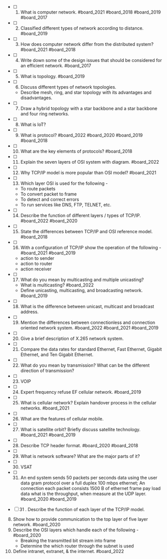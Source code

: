 - [ ] 1. What is computer network. #board_2021 #board_2018 #board_2019 #board_2017 
- [ ] 2. Classified different types of network according to distance. #board_2019 
- [ ] 3. How does computer network differ from the distributed system? #board_2021 #board_2018 
- [ ] 4. Write down some of the design issues that should be considered for an efficient network. #board_2017 
- [ ] 5. What is topology. #board_2019 
- [ ] 6. Discuss different types of network topologies.
	- Describe mesh, ring, and star topology with its advantages and disadvantages.
- [ ] 7. Draw a hybrid topology with a star backbone and a star backbone and four ring networks.
- [ ] 8. What is IoT?
- [ ] 9. What is protocol? #board_2022 #board_2020 #board_2019 #board_2018 
- [ ] 10. What are the key elements of protocols? #board_2018 

- [ ] 11. Explain the seven layers of OSI system with diagram. #board_2022     
- [ ] 12. Why TCP/IP model is more popular than OSI model? #board_2021 
- [ ] 13. Which layer OSI is used for the following -
	- To route packets
	- To convert packet to frame
	- To detect and correct errors
	- To run services like DNS, FTP, TELNET, etc.
- [ ] 14. Describe the function of different layers / types of TCP/IP. #board_2022 #board_2020 
- [ ] 15. State the differences between TCP/IP and OSI reference model. #board_2018 
- [ ] 16. With a configuration of TCP/IP show the operation of the following - #board_2021 #board_2019
	- action to sender
	- action to router
	- action receiver

- [ ] 17. What do you mean by multicasting and multiple unicasting?
	- What is multicasting? #board_2022 
	- Define unicasting, multicasting, and broadcasting network. #board_2019 
- [ ] 18. What is the difference between unicast, multicast and broadcast address.
- [ ] 19. Mention the differences between connectionless and connection oriented network system. #board_2022 #board_2021 #board_2019 
- [ ] 20. Give a brief description of X.265 network system.
- [ ] 21. Compare the data rates for standard Ethernet, Fast Ethernet, Gigabit Ethernet, and Ten Gigabit Ethernet.
- [ ] 22. What do you mean by transmission? What can be the different direction of transmission?
- [ ] 23. VOIP
- [ ] 24. Expert frequency refuse EF cellular network. #board_2019 
- [ ] 25. What is cellular network? Explain handover process in the cellular networks. #board_2021  
- [ ] 26. What are the features of cellular mobile.
- [ ] 27. What is satellite orbit? Briefly discuss satellite technology. #board_2021 #board_2019 
- [ ] 28. Describe TCP header format. #board_2020 #board_2018 
- [ ] 29. What is network software? What are the major parts of it?
- [ ] 30. VSAT
- [ ] 31. An end system sends 50 packets per seconds data using the user data gram protocol over a full duplex 100 mbps ethernet; An connection each packet consists 1500 B of ethernet frame pay load data what is the throughput, when measure at the UDP layer. #board_2020 #board_2019 
- [ ] 31 . Describe the function of each layer of the TCP/IP model.
8. Show how to provide communication to the top layer of five layer network. #board_2020 
9. Describe the OSI layers which handle each of the following - #board_2020 
	- Breaking the transmitted bit stream into frame
	- Determine the which router through the subnet is used
10. Define intranet, extranet, & the internet. #board_2022 